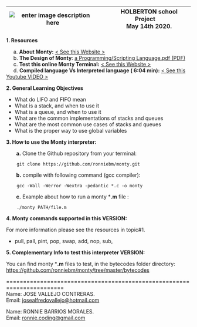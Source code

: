 |  ![enter image description here](https://i.ibb.co/FgKXCt9/monty-interpreter-banner.png)|&nbsp;&nbsp;&nbsp;&nbsp;&nbsp;HOLBERTON school Project<br>&nbsp;&nbsp;&nbsp;&nbsp;&nbsp;May 14th 2020.|
|--|--|

**1. Resources**

&nbsp;&nbsp;&nbsp;&nbsp;&nbsp;a. **About Monty:**  [< See this Website >](http://montyscoconut.github.io/about.html)<br>
&nbsp;&nbsp;&nbsp;&nbsp;&nbsp;b. **The Design of Monty**: [a Programming/Scripting Language.pdf (PDF)](http://www.informatik.uni-bremen.de/~hof/Monty/Monty-Watt.pdf)<br>
&nbsp;&nbsp;&nbsp;&nbsp;&nbsp;c. **Test this online Monty Terminal:**   [< See this Website >](http://montyscoconut.github.io/try/?page=index)<br>
&nbsp;&nbsp;&nbsp;&nbsp;&nbsp;d. **Compiled language Vs Interpreted language ( 6:04 min):**  [< See this Youtube VIDEO >](https://www.youtube.com/watch?v=I1f45REi3k4)

**2. General Learning Objectives**

-   What do LIFO and FIFO mean
-   What is a stack, and when to use it
-   What is a queue, and when to use it
-   What are the common implementations of stacks and queues
-   What are the most common use cases of stacks and queues
-   What is the proper way to use global variables

**3. How to use the Monty interpreter:**

&nbsp;&nbsp;&nbsp;&nbsp;&nbsp;&nbsp;&nbsp;**a.** Clone the Github repository from your terminal:
```
    git clone https://github.com/ronniebm/monty.git
```
&nbsp;&nbsp;&nbsp;&nbsp;&nbsp;&nbsp;&nbsp;**b.** compile with following command (gcc compiler):
```
    gcc -Wall -Werror -Wextra -pedantic *.c -o monty
```
&nbsp;&nbsp;&nbsp;&nbsp;&nbsp;&nbsp;&nbsp;**c.** Example about how to run a monty ***.m**   file :
```
    ./monty PATH/file.m
```

**4.  Monty commands supported in this VERSION:**

For more information please see the resources in topic#1.
-   pull,  pall,  pint,  pop,  swap,  add,  nop, sub,<br>

**5.  Complementary Info to test this interpreter VERSION:**

You can find monty ***.m**  files to test, in the bytecodes folder directory:<br>
https://github.com/ronniebm/monty/tree/master/bytecodes<br>


=======================================================================<br>
Name: JOSE VALLEJO CONTRERAS.<br>Email: josealfredovallejo@hotmail.com

Name: RONNIE BARRIOS MORALES.<br>Email: ronnie.coding@gmail.com